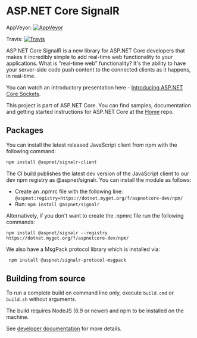 ASP.NET Core SignalR
========

AppVeyor: [![AppVeyor](https://ci.appveyor.com/api/projects/status/80sq517n7peiaxi9/branch/dev?svg=true)](https://ci.appveyor.com/project/aspnetci/signalr/branch/dev)

Travis:   [![Travis](https://travis-ci.org/aspnet/SignalR.svg?branch=dev)](https://travis-ci.org/aspnet/SignalR)

ASP.NET Core SignalR is a new library for ASP.NET Core developers that makes it incredibly simple to add real-time web functionality to your applications. What is "real-time web" functionality? It's the ability to have your server-side code push content to the connected clients as it happens, in real-time.

You can watch an introductory presentation here - [Introducing ASP.NET Core Sockets](https://vimeo.com/204078084).

This project is part of ASP.NET Core. You can find samples, documentation and getting started instructions for ASP.NET Core at the [Home](https://github.com/aspnet/home) repo.

## Packages

You can install the latest released JavaScript client from npm with the following command:

```bash
npm install @aspnet/signalr-client
```

The CI build publishes the latest dev version of the JavaScript client to our dev npm registry as @aspnet/signalr. You can install the module as follows:

- Create an .npmrc file with the following line:
  `@aspnet:registry=https://dotnet.myget.org/f/aspnetcore-dev/npm/`
- Run:
  `npm install @aspnet/signalr`

Alternatively, if you don't want to create the .npmrc file run the following commands:
```
npm install @aspnet/signalr --registry https://dotnet.myget.org/f/aspnetcore-dev/npm/
```

We also have a MsgPack protocol library which is installed via:

```bash
 npm install @aspnet/signalr-protocol-msgpack
 ```

## Building from source

To run a complete build on command line only, execute `build.cmd` or `build.sh` without arguments.

The build requires NodeJS (6.9 or newer) and npm to be installed on the machine.

See [developer documentation](https://github.com/aspnet/Home/wiki) for more details.
